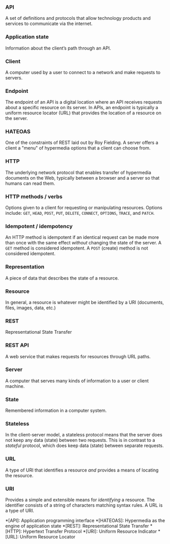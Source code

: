 ### API
A set of definitions and protocols that allow technology products and services to communicate via the internet.

### Application state
Information about the client’s path through an API.

### Client
A computer used by a user to connect to a network and make requests to servers.

### Endpoint
The endpoint of an API is a digital location where an API receives requests about a specific resource on its server. In APIs, an endpoint is typically a uniform resource locator (URL) that provides the location of a resource on the server.

### HATEOAS
One of the constraints of REST laid out by Roy Fielding. A server offers a client a "menu" of hypermedia options that a client can choose from.

### HTTP
The underlying network protocol that enables transfer of hypermedia documents on the Web, typically between a browser and a server so that humans can read them.

### HTTP methods / verbs
Options given to a client for requesting or manipulating resources.
Options include: `GET`, `HEAD`, `POST`, `PUT`, `DELETE`, `CONNECT`, `OPTIONS`, `TRACE`, and `PATCH`.

### Idempotent / idempotency
An HTTP method is idempotent if an identical request can be made more than once with the same effect *without* changing the state of the server. A `GET` method is considered idempotent. A `POST` (create) method is not considered idempotent.

### Representation
A piece of data that describes the state of a resource.

### Resource
In general, a resource is whatever might be identified by a URI (documents, files, images, data, etc.)

### REST
Representational State Transfer

### REST API
A web service that makes requests for resources through URL paths.

### Server
A computer that serves many kinds of information to a user or client machine.

### State
Remembered information in a computer system.

### Stateless
In the client-server model, a stateless protocol means that the server does not keep any data (state) between two requests.
This is in contrast to a *stateful* protocol, which does keep data (state) between separate requests.

### URL
A type of URI that identifies a resource *and* provides a means of locating the resource.

### URI
Provides a simple and extensible means for *identifying* a resource. The identifier consists of a string of characters matching syntax rules. A URL is a type of URI.

*[API]: Application programming interface
*[HATEOAS]: Hypermedia as the engine of application state
*[REST]: Representational State Transfer
*[HTTP]: Hypertext Transfer Protocol
*[URI]: Uniform Resource Indicator
*[URL]: Uniform Resource Locator